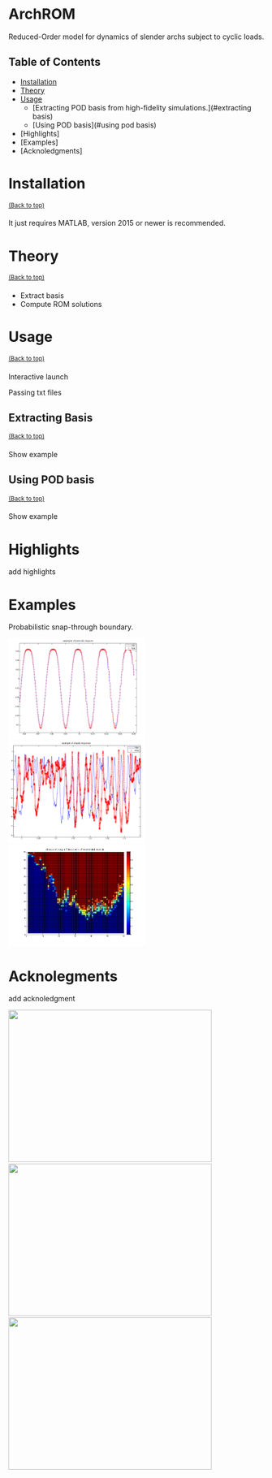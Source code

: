 # ArchROM
Reduced-Order model for dynamics of slender archs subject to cyclic loads.

## Table of Contents

- [Installation](#installation)
- [Theory](#theory)
- [Usage](#usage)
  - [Extracting POD basis from high-fidelity simulations.](#extracting basis)
  - [Using POD basis](#using pod basis)
- [Highlights]
- [Examples]
- [Acknoledgments]

# Installation
<sup>[(Back to top)](#table-of-contents)</sup>

It just requires MATLAB, version 2015 or newer is recommended.

# Theory
<sup>[(Back to top)](#table-of-contents)</sup>

- Extract basis
- Compute ROM solutions

# Usage
<sup>[(Back to top)](#table-of-contents)</sup>

Interactive launch

Passing txt files

## Extracting Basis
<sup>[(Back to top)](#table-of-contents)</sup>

Show example

## Using POD basis
<sup>[(Back to top)](#table-of-contents)</sup>

Show example

# Highlights

add highlights

# Examples

Probabilistic snap-through boundary.

<!-- ![Snap](probability%20of%20snap.png) -->
<img src="img/periodic_response.PNG" width="270" height="200"/>

<!-- ![Snap](probability%20of%20snap.png) -->
<img src="img/chaotic_response.PNG" width="270" height="200"/>

<!-- ![Snap](probability%20of%20snap.png) -->
<img src="probability%20of%20snap.png" width="270" height="200"/>

# Acknolegments

add acknoledgment

<!-- ![Trapz Image](img/trapezoidIntegration.gif) -->
<img src="img/trapezoidIntegration.gif" width="400" height="300"/>

<!-- ![Monte-Carlo Image](img/monteCarloIntegration.gif) -->
<img src="img/monteCarloIntegration.gif" width="400" height="300"/>

<!-- ![Gradient Image](img/gradientDescent.gif) -->
<img src="img/gradientDescent.gif" width="400" height="300"/>
